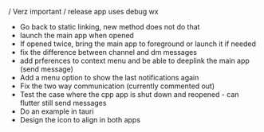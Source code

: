 / Verz important / release app uses debug wx
- Go back to static linking, new method does not do that
- launch the main app when opened
- If opened twice, bring the main app to foreground or launch it if needed
- fix the difference between channel and dm messages
- add prferences to context menu and be able to deeplink the main app (send message)
- Add a menu option to show the last notifications again
- Fix the two way communication (currently commented out)
- Test the case where the cpp app is shut down and reopened - can flutter still send messages
- Do an example in tauri
- Design the icon to align in both apps